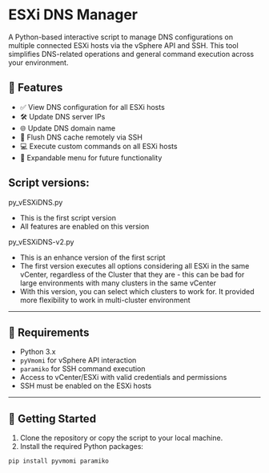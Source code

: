 # ESXi DNS Manager

A Python-based interactive script to manage DNS configurations on multiple connected ESXi hosts via the vSphere API and SSH. This tool simplifies DNS-related operations and general command execution across your environment.

## 🔧 Features

- ✅ View DNS configuration for all ESXi hosts
- 🛠️ Update DNS server IPs
- 🌐 Update DNS domain name
- 🔄 Flush DNS cache remotely via SSH
- 💻 Execute custom commands on all ESXi hosts
- 🚧 Expandable menu for future functionality


## Script versions:
py_vESXiDNS.py
- This is the first script version
- All features are enabled on this version

py_vESXiDNS-v2.py
- This is an enhance version of the first script
- The first version executes all options considering all ESXi in the same vCenter, regardless of the Cluster that they are - this can be bad for large environments with many clusters in the same vCenter
- With this version, you can select which clusters to work for. It provided more flexibility to work in multi-cluster environment


---

## 🔐 Requirements

- Python 3.x
- `pyVmomi` for vSphere API interaction
- `paramiko` for SSH command execution
- Access to vCenter/ESXi with valid credentials and permissions
- SSH must be enabled on the ESXi hosts

---

## 🚀 Getting Started

1. Clone the repository or copy the script to your local machine.
2. Install the required Python packages:

```bash
pip install pyvmomi paramiko

